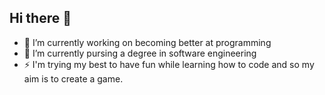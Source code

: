 ## Hi there 👋

- 🔭 I’m currently working on becoming better at programming 
- 🌱 I’m currently pursing a degree in software engineering
- ⚡  I'm trying my best to have fun while learning how to code and so my aim is to create a game.

